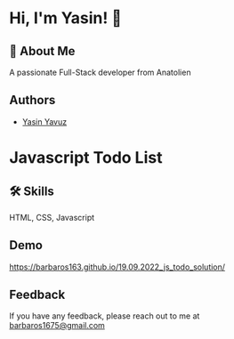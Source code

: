 
# Hi, I'm Yasin! 👋


## 🚀 About Me
A passionate Full-Stack developer from Anatolien


## Authors



- [Yasin Yavuz](https://github.com/barbaros163)



# Javascript Todo List




## 🛠 Skills
HTML, CSS, Javascript


## Demo

https://barbaros163.github.io/19.09.2022_js_todo_solution/

## Feedback

If you have any feedback, please reach out to me at barbaros1675@gmail.com

